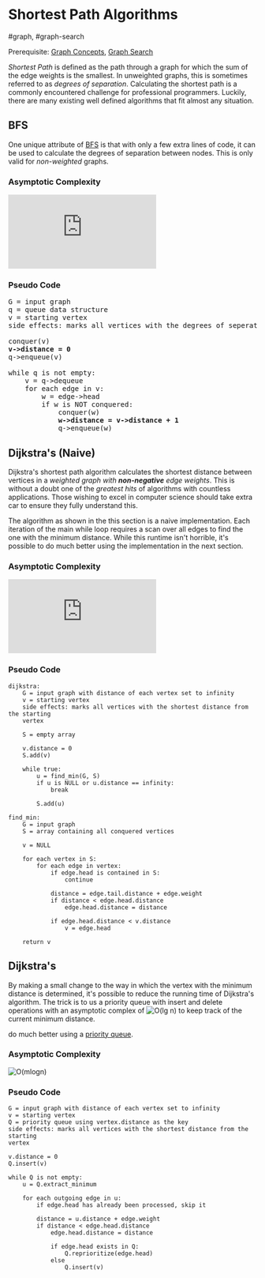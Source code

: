 # Shortest Path Algorithms
#graph, #graph-search

Prerequisite: [Graph Concepts](../graph_concepts), [Graph
Search](../graph_search)

 *Shortest Path* is defined as the path through a graph for which the sum of the
 edge weights is the smallest. In unweighted graphs, this is sometimes referred
 to as *degrees of separation*. Calculating the shortest path is a commonly
 encountered challenge for professional programmers. Luckily, there are many
 existing well defined algorithms that fit almost any situation. 

## BFS
One unique attribute of
[BFS](../graph_search/README.md#breadth-first-search-bfs) is that with only a
few extra lines of code, it can be used to calculate the degrees of separation
between nodes. This is only valid for *non-weighted* graphs.

### Asymptotic Complexity
![O(m+n)](https://latex.codecogs.com/gif.latex?O(m&plus;n))

### Pseudo Code
<pre>
G = input graph
q = queue data structure
v = starting vertex
side effects: marks all vertices with the degrees of seperation from v

conquer(v)
<b>v->distance = 0</b>
q->enqueue(v)

while q is not empty:
    v = q->dequeue
    for each edge in v:
        w = edge->head
        if w is NOT conquered:
            conquer(w)
            <b>w->distance = v->distance + 1</b>
            q->enqueue(w)
</pre>

## Dijkstra's (Naive)
Dijkstra's shortest path algorithm calculates the shortest distance between
vertices in a *weighted graph with **non-negative** edge weights*. This is
without a doubt one of the *greatest hits* of algorithms with countless
applications. Those wishing to excel in computer science should take extra car
to ensure they fully understand this.

The algorithm as shown in the this section is a naive implementation. Each
iteration of the main while loop requires a scan over all edges to find the one
with the minimum distance. While this runtime isn't horrible, it's possible to
do much better using the implementation in the next section.

### Asymptotic Complexity
![O(mn)](https://latex.codecogs.com/gif.latex?O(mn))

### Pseudo Code
```
dijkstra:
    G = input graph with distance of each vertex set to infinity
    v = starting vertex
    side effects: marks all vertices with the shortest distance from the starting
    vertex

    S = empty array

    v.distance = 0
    S.add(v)

    while true:
        u = find_min(G, S)
        if u is NULL or u.distance == infinity:
            break

        S.add(u)

find_min:
    G = input graph
    S = array containing all conquered vertices

    v = NULL

    for each vertex in S:
        for each edge in vertex:
            if edge.head is contained in S:
                continue

            distance = edge.tail.distance + edge.weight
            if distance < edge.head.distance
                edge.head.distance = distance

            if edge.head.distance < v.distance
                v = edge.head

    return v
```

## Dijkstra's
By making a small change to the way in which the vertex with the minimum
distance is determined, it's possible to reduce the running time of Dijkstra's
algorithm. The trick is to us a priority queue with insert and delete operations
with an asymptotic complex of ![O(lg
n)](https://latex.codecogs.com/gif.latex?O(\log&space;n)) to keep track of the
current minimum distance.

do much better using a [priority queue](../queue/README.md#priority-queue).

### Asymptotic Complexity
![O(mlogn)](https://latex.codecogs.com/gif.latex?O(m\lg&space;n))

### Pseudo Code
```
G = input graph with distance of each vertex set to infinity
v = starting vertex
Q = priority queue using vertex.distance as the key
side effects: marks all vertices with the shortest distance from the starting
vertex

v.distance = 0
Q.insert(v)

while Q is not empty:
    u = Q.extract_minimum

    for each outgoing edge in u:
        if edge.head has already been processed, skip it

        distance = u.distance + edge.weight
        if distance < edge.head.distance
            edge.head.distance = distance

            if edge.head exists in Q:
                Q.reprioritize(edge.head)
            else
                Q.insert(v)
```
